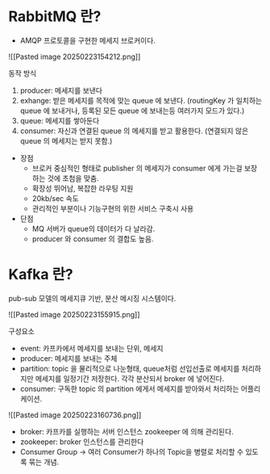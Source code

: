 
# RabbitMQ 란?
* AMQP 프로토콜을 구현한 메세지 브로커이다.

![[Pasted image 20250223154212.png]]

동작 방식
1. producer: 메세지를 보낸다
2. exhange: 받은 메세지를 목적에 맞는 queue 에 보낸다. (routingKey 가 일치하는 queue 에 보내거나, 등록된 모든 queue 에 보내는등 여러가지 모드가 있다.)
3. queue: 메세지를 쌓아둔다
4. consumer: 자신과 연결된 queue 의 메세지를 받고 활용한다. (연결되지 않은 queue 의 메세지는 받지 못함.)

* 장점
	* 브로커 중심적인 형태로 publisher 의 메세지가 consumer 에게 가는걸 보장하는 것에 초첨을 맞춤.
	* 확장성 뛰어남, 복잡한 라우팅 지원
	* 20kb/sec 속도
	* 관리적인 부분이나 기능구현의 위한 서비스 구축시 사용
* 단점
	* MQ 서버가 queue의 데이터가 다 날라감.
	* producer 와 consumer 의 결합도 높음.


# Kafka 란?

pub-sub 모델의 메세지큐 기반, 분산 메시징 시스템이다.

![[Pasted image 20250223155915.png]]

구성요소
* event: 카프카에서 메세지를 보내는 단위, 메세지
* producer: 메세지를 보내는 주체
* partition: topic 을 물리적으로 나눈형태, queue처럼 선입선출로 메세지를 처리하지만 메세지를 일정기간 저장한다. 각각 분산되서 broker 에 넣어진다.
* consumer: 구독한 topic 의 partition 에게서 메세지를 받아와서 처리하는 어플리케이션.

![[Pasted image 20250223160736.png]]

* broker: 카프카를 실행하는 서버 인스턴스 zookeeper 에 의해 관리된다.
* zookeeper: broker 인스턴스를 관리한다
* Consumer Group → 여러 Consumer가 하나의 Topic을 병렬로 처리할 수 있도록 묶는 개념.